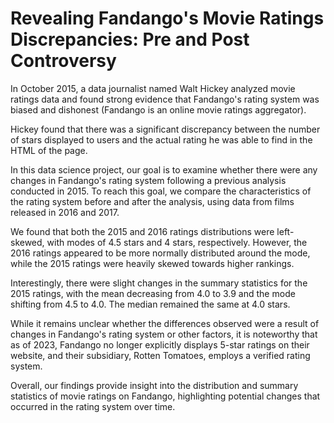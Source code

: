 # Revealing Fandango's Movie Ratings Discrepancies: Pre and Post Controversy

In October 2015, a data journalist named Walt Hickey analyzed movie ratings data and found strong evidence that Fandango's rating system was biased and dishonest (Fandango is an online movie ratings aggregator).

Hickey found that there was a significant discrepancy between the number of stars displayed to users and the actual rating he was able to find in the HTML of the page.

In this data science project, our goal is to examine whether there were any changes in Fandango's rating system following a previous analysis conducted in 2015. To reach this goal, we compare the characteristics of the rating system before and after the analysis, using data from films released in 2016 and 2017.

We found that both the 2015 and 2016 ratings distributions were left-skewed, with modes of 4.5 stars and 4 stars, respectively. However, the 2016 ratings appeared to be more normally distributed around the mode, while the 2015 ratings were heavily skewed towards higher rankings.

Interestingly, there were slight changes in the summary statistics for the 2015 ratings, with the mean decreasing from 4.0 to 3.9 and the mode shifting from 4.5 to 4.0. The median remained the same at 4.0 stars.

While it remains unclear whether the differences observed were a result of changes in Fandango's rating system or other factors, it is noteworthy that as of 2023, Fandango no longer explicitly displays 5-star ratings on their website, and their subsidiary, Rotten Tomatoes, employs a verified rating system.

Overall, our findings provide insight into the distribution and summary statistics of movie ratings on Fandango, highlighting potential changes that occurred in the rating system over time.
